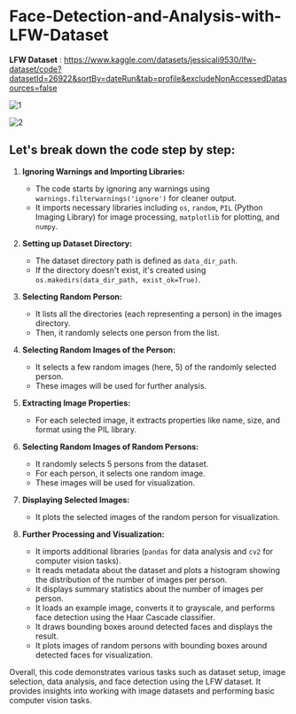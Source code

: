 # Face-Detection-and-Analysis-with-LFW-Dataset

**LFW Dataset** : https://www.kaggle.com/datasets/jessicali9530/lfw-dataset/code?datasetId=26922&sortBy=dateRun&tab=profile&excludeNonAccessedDatasources=false

![1](https://github.com/TITHI-KHAN/Face-Detection-and-Analysis-with-LFW-Dataset/assets/65033964/bf008641-9af0-4eec-abe4-5c29e3a4e69c)

![2](https://github.com/TITHI-KHAN/Face-Detection-and-Analysis-with-LFW-Dataset/assets/65033964/1cc74abf-37d1-4388-88be-efebb196c466)

## Let's break down the code step by step:

1. **Ignoring Warnings and Importing Libraries:**
   - The code starts by ignoring any warnings using `warnings.filterwarnings('ignore')` for cleaner output.
   - It imports necessary libraries including `os`, `random`, `PIL` (Python Imaging Library) for image processing, `matplotlib` for plotting, and `numpy`.

2. **Setting up Dataset Directory:**
   - The dataset directory path is defined as `data_dir_path`.
   - If the directory doesn't exist, it's created using `os.makedirs(data_dir_path, exist_ok=True)`.

3. **Selecting Random Person:**
   - It lists all the directories (each representing a person) in the images directory.
   - Then, it randomly selects one person from the list.

4. **Selecting Random Images of the Person:**
   - It selects a few random images (here, 5) of the randomly selected person.
   - These images will be used for further analysis.

5. **Extracting Image Properties:**
   - For each selected image, it extracts properties like name, size, and format using the PIL library.

6. **Selecting Random Images of Random Persons:**
   - It randomly selects 5 persons from the dataset.
   - For each person, it selects one random image.
   - These images will be used for visualization.

7. **Displaying Selected Images:**
   - It plots the selected images of the random person for visualization.

8. **Further Processing and Visualization:**
   - It imports additional libraries (`pandas` for data analysis and `cv2` for computer vision tasks).
   - It reads metadata about the dataset and plots a histogram showing the distribution of the number of images per person.
   - It displays summary statistics about the number of images per person.
   - It loads an example image, converts it to grayscale, and performs face detection using the Haar Cascade classifier.
   - It draws bounding boxes around detected faces and displays the result.
   - It plots images of random persons with bounding boxes around detected faces for visualization.

Overall, this code demonstrates various tasks such as dataset setup, image selection, data analysis, and face detection using the LFW dataset. It provides insights into working with image datasets and performing basic computer vision tasks.

